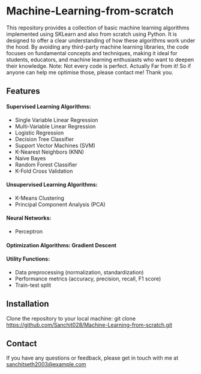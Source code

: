 # Machine-Learning-from-scratch

This repository provides a collection of basic machine learning algorithms implemented using SKLearn and also from scratch using Python. It is designed to offer a clear understanding of how these algorithms work under the hood. By avoiding any third-party machine learning libraries, the code focuses on fundamental concepts and techniques, making it ideal for students, educators, and machine learning enthusiasts who want to deepen their knowledge. Note: Not every code is perfect. Actually Far from it! So if anyone can help me optimise those, please contact me! Thank you.

## Features
#### Supervised Learning Algorithms:
- Single Variable Linear Regression
- Multi-Variable Linear Regression
- Logistic Regression
- Decision Tree Classifier
- Support Vector Machines (SVM)
- K-Nearest Neighbors (KNN)
- Naive Bayes
- Random Forest Classifier
- K-Fold Cross Validation

#### Unsupervised Learning Algorithms:
- K-Means Clustering
- Principal Component Analysis (PCA)

#### Neural Networks:
- Perceptron

#### Optimization Algorithms: Gradient Descent

#### Utility Functions:
- Data preprocessing (normalization, standardization)
- Performance metrics (accuracy, precision, recall, F1 score)
- Train-test split

## Installation
Clone the repository to your local machine:
git clone https://github.com/Sanchit028/Machine-Learning-from-scratch.git

## Contact
If you have any questions or feedback, please get in touch with me at sanchitseth2003@example.com
